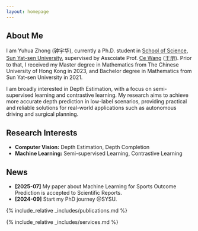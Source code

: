 ```yaml
---
layout: homepage
---
```


## About Me

I am Yuhua Zhong (<span style="font-family: '楷体', 'KaiTi'; font-size: inherit;">钟宇华</span>), currently a Ph.D. student in [School of Science](https://science.sysu.edu.cn/), [Sun Yat-sen University](https://www.sysu.edu.cn), supervised by Asscoiate Prof. [Ce Wang](https://scholar.google.com/citations?user=IBZRx3AAAAAJ&hl=en) (<span style="font-family: '楷体', 'KaiTi'; font-size: inherit;">王册</span>). Prior to that, I received my Master degree in Mathematics from The Chinese University of Hong Kong in 2023, and Bachelor degree in Mathematics from Sun Yat-sen University in 2021.

I am broadly interested in Depth Estimation, with a focus on semi-supervised learning and contrastive learning. My research aims to achieve more accurate depth prediction in low-label scenarios, providing practical and reliable solutions for real-world applications such as autonomous driving and surgical planning. 

## Research Interests

- **Computer Vision:** Depth Estimation, Depth Completion
- **Machine Learning:** Semi-supervised Learning, Contrastive Learning

## News

- **[2025-07]** My paper about Machine Learning for Sports Outcome Prediction is accepted to Scientific Reports.
- **[2024-09]** Start my PhD journey @SYSU.

{% include_relative _includes/publications.md %}

{% include_relative _includes/services.md %}

